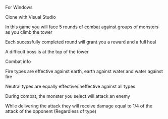 For Windows

Clone with Visual Studio


In this game you will face 5 rounds of combat against groups of monsters as you climb the tower

Each sucessfully completed round will grant you a reward and a full heal

A difficult boss is at the top of the tower


Combat info

Fire types are effective against earth, earth against water and water against fire

Neutral types are equally effective/ineffective against all types

During combat, the monster you select will attack an enemy

While delivering the attack they will receive damage equal to 1/4 of the attack of the opponent (Regardless of type)
